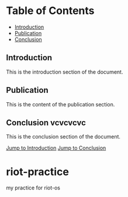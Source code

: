 # Table of Contents

- [Introduction](#introduction)
- [Publication](#publication)
- [Conclusion](#conclusion)

## Introduction

This is the introduction section of the document.

## Publication

This is the content of the publication section.

## Conclusion vcvcvcvc

This is the conclusion section of the document.

[Jump to Introduction](#introduction)
[Jump to Conclusion](#conclusion)


# riot-practice
my practice for riot-os
